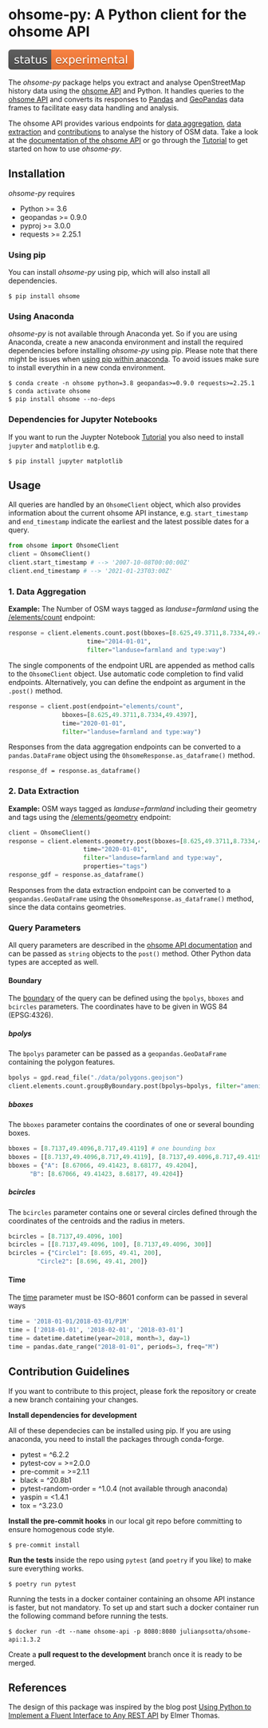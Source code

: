 # ohsome-py: A Python client for the ohsome API

[![status: experimental](https://github.com/GIScience/badges/raw/master/status/experimental.svg)](https://github.com/GIScience/badges#experimental)

The *ohsome-py* package helps you extract and analyse OpenStreetMap history data using the [ohsome API](https://docs.ohsome.org/ohsome-api/v1/) and Python. It handles queries to the [ohsome API](https://docs.ohsome.org/ohsome-api/v1/) and converts its responses to [Pandas](https://pandas.pydata.org/) and [GeoPandas](https://geopandas.org/) data frames to facilitate easy data handling and analysis.

The ohsome API provides various endpoints for [data aggregation](https://api.ohsome.org/v1/swagger-ui.html?urls.primaryName=Data%20Aggregation), [data extraction](https://api.ohsome.org/v1/swagger-ui.html?urls.primaryName=dataExtraction) and [contributions](https://api.ohsome.org/v1/swagger-ui.html?urls.primaryName=Contributions) to analyse the history of OSM data. Take a look at the [documentation of the ohsome API](https://docs.ohsome.org/ohsome-api/stable) or go through the [Tutorial](https://github.com/GIScience/ohsome-py/blob/master/notebooks/Tutorial.ipynb) to get started on how to use *ohsome-py*.

## Installation

*ohsome-py* requires

* Python >= 3.6
* geopandas >= 0.9.0
* pyproj >= 3.0.0
* requests >= 2.25.1

### Using pip

You can install *ohsome-py* using pip, which will also install all dependencies.

```
$ pip install ohsome
```

### Using Anaconda

*ohsome-py* is not available through Anaconda yet. So if you are using Anaconda, create a new anaconda environment and install the required dependencies before installing *ohsome-py* using pip. Please note that there might be issues when [using pip within anaconda](https://www.anaconda.com/blog/using-pip-in-a-conda-environment). To avoid issues make sure to install everythin in a new conda environment.

```
$ conda create -n ohsome python=3.8 geopandas>=0.9.0 requests>=2.25.1
$ conda activate ohsome
$ pip install ohsome --no-deps
```

### Dependencies for Jupyter Notebooks

If you want to run the Juypter Notebook [Tutorial](https://github.com/GIScience/ohsome-py/blob/master/notebooks/Tutorial.ipynb) you also need to install `jupyter` and `matplotlib` e.g.

```
$ pip install jupyter matplotlib
```

## Usage

All queries are handled by an `OhsomeClient` object, which also provides information about the current ohsome API instance, e.g. `start_timestamp` and `end_timestamp` indicate the earliest and the latest possible dates for a query.

``` python
from ohsome import OhsomeClient
client = OhsomeClient()
client.start_timestamp # --> '2007-10-08T00:00:00Z'
client.end_timestamp # --> '2021-01-23T03:00Z'
```

### 1. Data Aggregation

**Example:** The Number of OSM ways tagged as _landuse=farmland_ using the [/elements/count](https://api.ohsome.org/v1/swagger-ui.html?urls.primaryName=Data%20Aggregation#/Count/count_1) endpoint:

``` python
response = client.elements.count.post(bboxes=[8.625,49.3711,8.7334,49.4397],
				      time="2014-01-01",
				      filter="landuse=farmland and type:way")
```

The single components of the endpoint URL are appended as method calls to the `OhsomeClient` object. Use automatic code completion to find valid endpoints. Alternatively, you can define the endpoint as argument in the `.post()` method.

``` python
response = client.post(endpoint="elements/count",
		       bboxes=[8.625,49.3711,8.7334,49.4397],
		       time="2020-01-01",
		       filter="landuse=farmland and type:way")
```

Responses from the data aggregation endpoints can be converted to a `pandas.DataFrame` object using the `OhsomeResponse.as_dataframe()` method.

```
response_df = response.as_dataframe()
```

### 2. Data Extraction

**Example:** OSM ways tagged as _landuse=farmland_ including their geometry and tags using the [/elements/geometry](https://api.ohsome.org/v1/swagger-ui.html?urls.primaryName=Data%20Extraction#/Data%20Extraction/elementsGeometry_1) endpoint:

``` python
client = OhsomeClient()
response = client.elements.geometry.post(bboxes=[8.625,49.3711,8.7334,49.4397],
					 time="2020-01-01",
					 filter="landuse=farmland and type:way",
					 properties="tags")
response_gdf = response.as_dataframe()
```

Responses from the data extraction endpoint can be converted to a `geopandas.GeoDataFrame`  using the `OhsomeResponse.as_dataframe()` method, since the data contains geometries.

### Query Parameters

All query parameters are described in the [ohsome API documentation](https://docs.ohsome.org/ohsome-api/stable) and can be passed as `string` objects to the `post()` method. Other Python data types are accepted as well.

#### Boundary

The [boundary](https://docs.ohsome.org/ohsome-api/stable/boundaries.html) of the query can be defined using the `bpolys`, `bboxes` and `bcircles` parameters. The coordinates have to be given in WGS 84 (EPSG:4326).

##### bpolys

The `bpolys` parameter can be passed as a `geopandas.GeoDataFrame` containing the polygon features.

``` python
bpolys = gpd.read_file("./data/polygons.geojson")
client.elements.count.groupByBoundary.post(bpolys=bpolys, filter="amenity=restaurant")
```

##### bboxes

The `bboxes` parameter contains the coordinates of one or several bounding boxes.

``` python
bboxes = [8.7137,49.4096,8.717,49.4119] # one bounding box
bboxes = [[8.7137,49.4096,8.717,49.4119], [8.7137,49.4096,8.717,49.4119]]
bboxes = {"A": [8.67066, 49.41423, 8.68177, 49.4204],
	  "B": [8.67066, 49.41423, 8.68177, 49.4204]}
```

##### bcircles

The `bcircles` parameter contains one or several circles defined through the coordinates of the centroids and the radius in meters.

```python
bcircles = [8.7137,49.4096, 100]
bcircles = [[8.7137,49.4096, 100], [8.7137,49.4096, 300]]
bcircles = {"Circle1": [8.695, 49.41, 200],
	    "Circle2": [8.696, 49.41, 200]}
```

#### Time

The [time](https://docs.ohsome.org/ohsome-api/stable/time.html) parameter must be ISO-8601 conform can be passed in several ways

```python
time = '2018-01-01/2018-03-01/P1M'
time = ['2018-01-01', '2018-02-01', '2018-03-01']
time = datetime.datetime(year=2018, month=3, day=1)
time = pandas.date_range("2018-01-01", periods=3, freq="M")
```

## Contribution Guidelines

If you want to contribute to this project, please fork the repository or create a new branch containing your changes.

**Install dependencies for development**

All of these dependecies can be installed using pip. If you are using anaconda, you need to install the packages through conda-forge.

* pytest = ^6.2.2
* pytest-cov = >=2.0.0
* pre-commit = >=2.1.1
* black = ^20.8b1
* pytest-random-order = ^1.0.4 (not available through anaconda)
* yaspin = <1.4.1
* tox = ^3.23.0

**Install the pre-commit hooks** in our local git repo before committing to ensure homogenous code style.

```
$ pre-commit install
```

**Run the tests** inside the repo using `pytest` (and `poetry` if you like) to make sure everything works.

```
$ poetry run pytest
```

Running the tests in a docker container containing an ohsome API instance is faster, but not mandatory. To set up and start such a docker container run the following command before running the tests.

```
$ docker run -dt --name ohsome-api -p 8080:8080 julianpsotta/ohsome-api:1.3.2
```

Create a **pull request to the development** branch once it is ready to be merged.

## References

The design of this package was inspired by the blog post [Using Python to Implement a Fluent Interface to Any REST API](https://sendgrid.com/blog/using-python-to-implement-a-fluent-interface-to-any-rest-api/) by Elmer Thomas.
